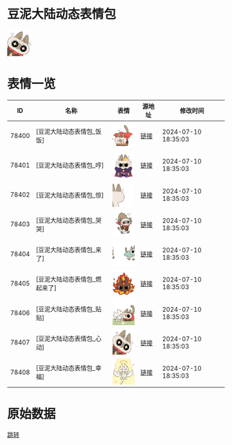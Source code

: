 # 豆泥大陆动态表情包

<img src="./cover.png" height="60" alt="cover" />

# 表情一览

|ID|名称|表情|源地址|修改时间|
|----|----|----|----|----|
|78400|[豆泥大陆动态表情包_饭饭]|<img src="./pic/078400_%5B豆泥大陆动态表情包_饭饭%5D.gif" height="60" alt="饭饭"/>|[链接](https://i0.hdslb.com/bfs/emote/97b04eece72a92e29233eea44906b6f55b304a78.gif)|2024-07-10 18:35:03|
|78401|[豆泥大陆动态表情包_哼]|<img src="./pic/078401_%5B豆泥大陆动态表情包_哼%5D.gif" height="60" alt="哼"/>|[链接](https://i0.hdslb.com/bfs/emote/846f477637ca9d12c76e17f3e9295a35c26382f6.gif)|2024-07-10 18:35:03|
|78402|[豆泥大陆动态表情包_惊]|<img src="./pic/078402_%5B豆泥大陆动态表情包_惊%5D.gif" height="60" alt="惊"/>|[链接](https://i0.hdslb.com/bfs/emote/1ffb245f9108f2be359577595ea03ebfc34427ea.gif)|2024-07-10 18:35:03|
|78403|[豆泥大陆动态表情包_哭哭]|<img src="./pic/078403_%5B豆泥大陆动态表情包_哭哭%5D.gif" height="60" alt="哭哭"/>|[链接](https://i0.hdslb.com/bfs/emote/c649333951ee52adaed5a39878e6a960a2e31f87.gif)|2024-07-10 18:35:03|
|78404|[豆泥大陆动态表情包_来了]|<img src="./pic/078404_%5B豆泥大陆动态表情包_来了%5D.gif" height="60" alt="来了"/>|[链接](https://i0.hdslb.com/bfs/emote/88a539d7fc9e56b58df60225cd2018db2f8a8efb.gif)|2024-07-10 18:35:03|
|78405|[豆泥大陆动态表情包_燃起来了]|<img src="./pic/078405_%5B豆泥大陆动态表情包_燃起来了%5D.gif" height="60" alt="燃起来了"/>|[链接](https://i0.hdslb.com/bfs/emote/f8e684b7f081356ea5c8d8aba50743e951d7dcc2.gif)|2024-07-10 18:35:03|
|78406|[豆泥大陆动态表情包_贴贴]|<img src="./pic/078406_%5B豆泥大陆动态表情包_贴贴%5D.gif" height="60" alt="贴贴"/>|[链接](https://i0.hdslb.com/bfs/emote/9442ef1b955f7f71a83cd32f795b237e74036fae.gif)|2024-07-10 18:35:03|
|78407|[豆泥大陆动态表情包_心动]|<img src="./pic/078407_%5B豆泥大陆动态表情包_心动%5D.gif" height="60" alt="心动"/>|[链接](https://i0.hdslb.com/bfs/emote/895620c900e8221e0d48bfeed7473defacbf050d.gif)|2024-07-10 18:35:03|
|78408|[豆泥大陆动态表情包_幸福]|<img src="./pic/078408_%5B豆泥大陆动态表情包_幸福%5D.gif" height="60" alt="幸福"/>|[链接](https://i0.hdslb.com/bfs/emote/be7f242178c6e1af00282a34c992c3b23cfb9248.gif)|2024-07-10 18:35:03|

# 原始数据

[跳转](./raw.json)

